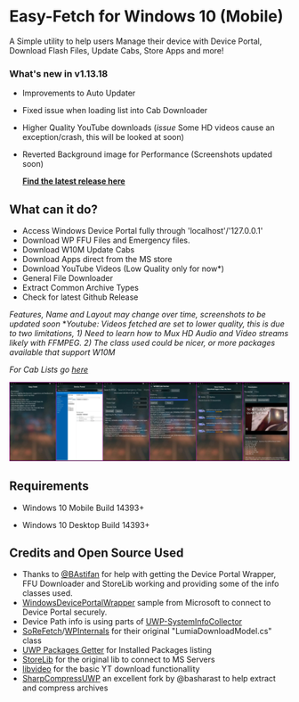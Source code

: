 
# Easy-Fetch for Windows 10 (Mobile)
A Simple utility to help users Manage their device with Device Portal, Download Flash Files, Update Cabs, Store Apps and more!



### What's new in v1.13.18

- Improvements to Auto Updater
- Fixed issue when loading list into Cab Downloader
- Higher Quality YouTube downloads (*issue* Some HD videos cause an exception/crash, this will be looked at soon)
- Reverted Background image for Performance (Screenshots updated soon)


  **[Find the latest release here](https://github.com/Empyreal96/Easy-Fetch-UWP/releases/tag/1.13.16-prerelease)**

## What can it do?

- Access Windows Device Portal fully through 'localhost'/'127.0.0.1'
- Download WP FFU Files and Emergency files.
- Download W10M Update Cabs
- Download Apps direct from the MS store
- Download YouTube Videos (Low Quality only for now*)
- General File Downloader
- Extract Common Archive Types
- Check for latest Github Release

*Features, Name and Layout may change over time, screenshots to be updated soon*
**Youtube: Videos fetched are set to lower quality, this is due to two limitations, 1) Need to learn how to Mux HD Audio and Video streams likely with FFMPEG. 2) The class used could be nicer, or more packages available that support W10M*

*For Cab Lists go [here](https://github.com/empyreal96/WPCabLinks.db)* 



![](/screens.jpg)



## Requirements

-  Windows 10 Mobile Build 14393+

- Windows 10 Desktop Build 14393+



## Credits and Open Source Used

- Thanks to [@BAstifan](https://github.com/basharast) for help with getting the Device Portal Wrapper, FFU Downloader and StoreLib working and providing some of the info classes used.
- [WindowsDevicePortalWrapper](https://github.com/Microsoft/WindowsDevicePortalWrapper) sample from Microsoft to connect to Device Portal securely.
- Device Path info is using parts of [UWP-SystemInfoCollector](https://github.com/validvoid/UWP-SystemInfoCollector)
- [SoReFetch](https://github.com/gus33000/SoReFetch)/[WPInternals](https://github.com/ReneLergner/WPinternals) for their original "LumiaDownloadModel.cs" class
- [UWP Packages Getter](https://github.com/colinkiama/UWPPackagesGetter) for Installed Packages listing
- [StoreLib](https://github.com/StoreDev/StoreLib) for the original lib to connect to MS Servers
- [libvideo](https://github.com/omansak/libvideo) for the basic YT download functionallity
- [SharpCompressUWP](https://github.com/basharast/SharpCompressUWP) an excellent fork by @basharast to help extract and compress archives
  
